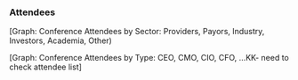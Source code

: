 
### Attendees

[Graph: Conference Attendees by Sector: Providers, Payors, Industry, Investors, Academia, Other)

[Graph: Conference Attendees by Type: CEO, CMO, CIO, CFO, …KK- need to check attendee list]

